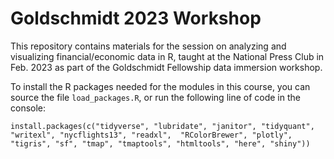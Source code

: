 # Goldschmidt 2023 Workshop

This repository contains materials for the session on analyzing and visualizing financial/economic data in R, taught at the National Press Club in Feb. 2023 as part of the Goldschmidt Fellowship data immersion workshop.

To install the R packages needed for the modules in this course, you can source the file `load_packages.R`, or run the following line of code in the console:

`install.packages(c("tidyverse", "lubridate", "janitor", "tidyquant", "writexl", "nycflights13", "readxl", 
  "RColorBrewer", "plotly", "tigris", "sf", "tmap", "tmaptools", "htmltools", "here", "shiny"))`
